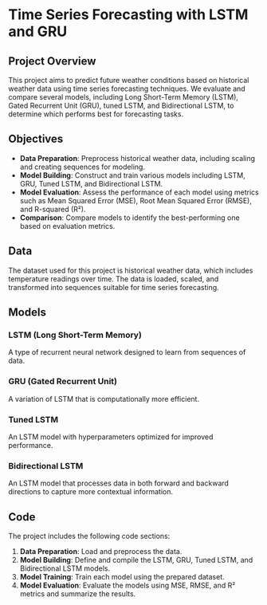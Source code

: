 # Time Series Forecasting with LSTM and GRU

## Project Overview

This project aims to predict future weather conditions based on historical weather data using time series forecasting techniques. We evaluate and compare several models, including Long Short-Term Memory (LSTM), Gated Recurrent Unit (GRU), tuned LSTM, and Bidirectional LSTM, to determine which performs best for forecasting tasks.

## Objectives

- **Data Preparation**: Preprocess historical weather data, including scaling and creating sequences for modeling.
- **Model Building**: Construct and train various models including LSTM, GRU, Tuned LSTM, and Bidirectional LSTM.
- **Model Evaluation**: Assess the performance of each model using metrics such as Mean Squared Error (MSE), Root Mean Squared Error (RMSE), and R-squared (R²).
- **Comparison**: Compare models to identify the best-performing one based on evaluation metrics.

## Data

The dataset used for this project is historical weather data, which includes temperature readings over time. The data is loaded, scaled, and transformed into sequences suitable for time series forecasting.

## Models

### LSTM (Long Short-Term Memory)
A type of recurrent neural network designed to learn from sequences of data.

### GRU (Gated Recurrent Unit)
A variation of LSTM that is computationally more efficient.

### Tuned LSTM
An LSTM model with hyperparameters optimized for improved performance.

### Bidirectional LSTM
An LSTM model that processes data in both forward and backward directions to capture more contextual information.

## Code

The project includes the following code sections:

1. **Data Preparation**: Load and preprocess the data.
2. **Model Building**: Define and compile the LSTM, GRU, Tuned LSTM, and Bidirectional LSTM models.
3. **Model Training**: Train each model using the prepared dataset.
4. **Model Evaluation**: Evaluate the models using MSE, RMSE, and R² metrics and summarize the results.
